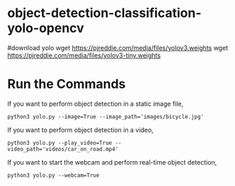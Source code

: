 # object-detection-classification-yolo-opencv


#download yolo
wget https://pjreddie.com/media/files/yolov3.weights
wget https://pjreddie.com/media/files/yolov3-tiny.weights


 # Run the  Commands
If you want to perform object detection in a static image file,
```
python3 yolo.py --image=True --image_path='images/bicycle.jpg'
```

If you want to perform object detection in a video,
```
python3 yolo.py --play_video=True --video_path='videos/car_on_road.mp4'
```

If you want to start the webcam and perform real-time object detection,
```
python3 yolo.py --webcam=True

